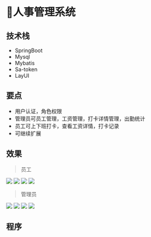 # 👔人事管理系统

<MyGlobalComponent />

## 技术栈
- SpringBoot
- Mysql
- Mybatis
- Sa-token
- LayUI

## 要点
- 用户认证，角色权限
- 管理员可员工管理，工资管理，打卡详情管理，出勤统计
- 员工可上下班打卡，查看工资详情，打卡记录
- 可继续扩展
## 效果
> 员工

![](http://cdn.qiniu.liyansheng.top/img/20240709125434.png)
![](http://cdn.qiniu.liyansheng.top/img/20240709125502.png)
![](http://cdn.qiniu.liyansheng.top/img/20240709125522.png)
![](http://cdn.qiniu.liyansheng.top/img/20240709125551.png)


> 管理员

![](http://cdn.qiniu.liyansheng.top/img/20240709125819.png)
![](http://cdn.qiniu.liyansheng.top/img/20240709125846.png)
![](http://cdn.qiniu.liyansheng.top/img/20240709125913.png)
![](http://cdn.qiniu.liyansheng.top/img/20240709130029.png)

## 程序
<!-- ![](http://cdn.qiniu.liyansheng.top/img/Snipaste_2024-07-09_13-16-11.png) -->
<PaymentButton :productId="134" />
